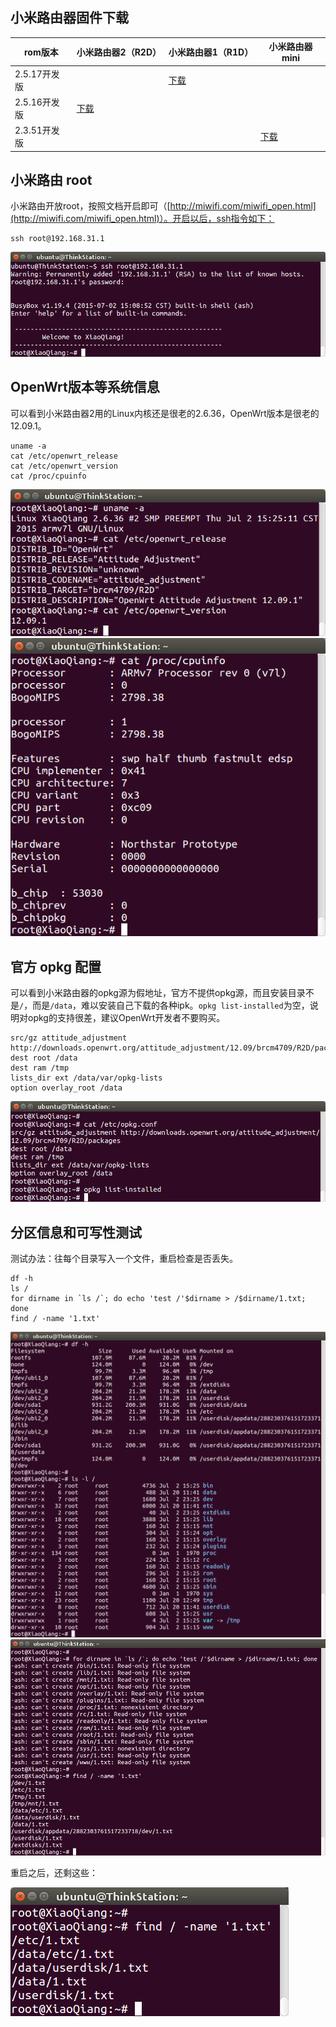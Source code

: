 ## 小米路由器固件下载

rom版本        | 小米路由器2（R2D） | 小米路由器1（R1D） | 小米路由器mini
---------------|--------------------|--------------------|---------------
2.5.17开发版   | | [下载](http://bigota.miwifi.com/xiaoqiang/rom/brcm4709_hdk_1ea3e_2.5.17.bin) |
2.5.16开发版   | [下载](http://bigota.miwifi.com/xiaoqiang/rom/r2d/brcm4709_r2d_ec5d6_2.5.16.bin) | |
2.3.51开发版   | | | [下载](http://bigota.miwifi.com/xiaoqiang/rom/r1cm/miwifi_r1cm_firmware_dce2f_2.3.51.bin)

## 小米路由 root

小米路由开放root，按照文档开启即可（[http://miwifi.com/miwifi_open.html](http://miwifi.com/miwifi_open.html)）。开启以后，ssh指令如下：

```
ssh root@192.168.31.1
```

![miwifi ssh](images/miwifi-ssh.png)

## OpenWrt版本等系统信息

可以看到小米路由器2用的Linux内核还是很老的2.6.36，OpenWrt版本是很老的12.09.1。

```
uname -a
cat /etc/openwrt_release
cat /etc/openwrt_version
cat /proc/cpuinfo
```

![miwifi system info](images/miwifi-system-info.png)
![miwifi r2d cpuinfo](images/miwifi-r2d-cpuinfo.png)

## 官方 opkg 配置

可以看到小米路由器的opkg源为假地址，官方不提供opkg源，而且安装目录不是`/`，而是`/data`，难以安装自己下载的各种ipk。`opkg list-installed`为空，说明对opkg的支持很差，建议OpenWrt开发者不要购买。

```
src/gz attitude_adjustment http://downloads.openwrt.org/attitude_adjustment/12.09/brcm4709/R2D/packages
dest root /data
dest ram /tmp
lists_dir ext /data/var/opkg-lists
option overlay_root /data
```

![miwifi opkg](images/miwifi-opkg.png)

## 分区信息和可写性测试

测试办法：往每个目录写入一个文件，重启检查是否丢失。

```
df -h
ls /
for dirname in `ls /`; do echo 'test /'$dirname > /$dirname/1.txt; done
find / -name '1.txt'
```

![miwifi r2d disk info](images/miwifi-r2d-disk-info.png)
![miwifi r2d test disk writeable](images/miwifi-r2d-test-disk-writeable.png)

重启之后，还剩这些：

![miwifi r2d test disk writeable after reboot](images/miwifi-r2d-test-disk-writeable-after-reboot.png)

<!-- 多说评论框 start -->
<div class="ds-thread" data-thread-key="docs-miwifi" data-title="小米路由器" data-url="http://openwrt.io/docs/miwifi/"></div>
<!-- 多说评论框 end -->
